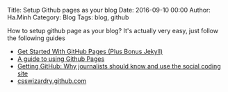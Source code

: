 Title: Setup Github pages as your blog
Date: 2016-09-10 00:00
Author: Ha.Minh
Category: Blog
Tags: blog, github

How to setup github page as your blog? It's actually very easy, just follow the following guides

* [Get Started With GitHub Pages (Plus Bonus Jekyll)](http://24ways.org/2013/get-started-with-github-pages/)
* [A guide to using Github Pages](http://www.thinkful.com/learn/a-guide-to-using-github-pages/start/new-project/user-page/)
* [Getting GitHub: Why journalists should know and use the social coding site](http://knightlab.northwestern.edu/2013/06/13/getting-github-why-journalists-should-know-and-use-the-social-coding-site/)
* [csswizardry.github.com](https://github.com/csswizardry/csswizardry.github.com)

